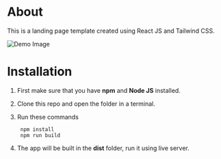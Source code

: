 # About

This is a landing page template created using React JS and Tailwind CSS.

![Demo Image](https://www.aayushupreti.com.np/assets/dash-2c01ca49.png)

# Installation

1. First make sure that you have **npm** and **Node JS** installed.
2. Clone this repo and open the folder in a terminal.
3. Run these commands

   ```
    npm install
    npm run build
   ```

4. The app will be built in the **dist** folder, run it using live server.
